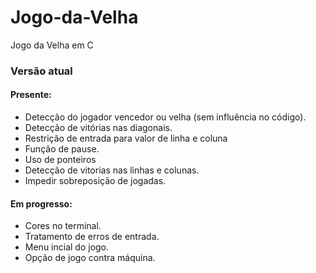 # Jogo-da-Velha
Jogo da Velha em C

### Versão atual
#### Presente:
- Detecção do jogador vencedor ou velha (sem influência no código).
- Detecção de vitórias nas diagonais.
- Restrição de entrada para valor de linha e coluna
- Função de pause.
- Uso de ponteiros
- Detecção de vitorias nas linhas e colunas.
- Impedir sobreposição de jogadas.

#### Em progresso:

- Cores no terminal.
- Tratamento de erros de entrada.
- Menu incial do jogo.
- Opção de jogo contra máquina.
